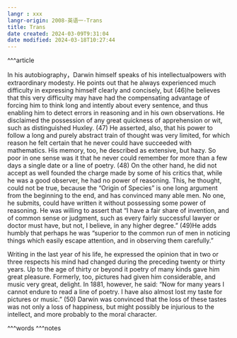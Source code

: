 ```yaml
---
langr : xxx
langr-origin: 2008-英语一-Trans
title: Trans
date created: 2024-03-09T9:31:04
date modified: 2024-03-18T10:27:44
---
```


^^^article

In his autobiography，Darwin himself speaks of his intellectualpowers with extraordinary modesty. He points out that he always experienced much difficulty in expressing himself clearly and concisely, but (46)he believes that this very difficulty may have had the compensating advantage of forcing him to think long and intently about every sentence, and thus enabling him to detect errors in reasoning and in his own observations. He disclaimed the possession of any great quickness of apprehension or wit, such as distinguished Huxley. (47) He asserted, also, that his power to follow a long and purely abstract train of thought was very limited, for which reason he felt certain that he never could have succeeded with mathematics. His memory, too, he described as extensive, but hazy. So poor in one sense was it that he never could remember for more than a few days a single date or a line of poetry. (48) On the other hand, he did not accept as well founded the charge made by some of his critics that, while he was a good observer, he had no power of reasoning. This, he thought, could not be true, because the “Origin of Species” is one long argument from the beginning to the end, and has convinced many able men. No one, he submits, could have written it without possessing some power of reasoning. He was willing to assert that “I have a fair share of invention, and of common sense or judgment, such as every fairly successful lawyer or doctor must have, but not, I believe, in any higher degree.” (49)He adds humbly that perhaps he was “superior to the common run of men in noticing things which easily escape attention, and in observing them carefully.”

Writing in the last year of his life, he expressed the opinion that in two or three respects his mind had changed during the preceding twenty or thirty years. Up to the age of thirty or beyond it poetry of many kinds gave him great pleasure. Formerly, too, pictures had given him considerable, and music very great, delight. In 1881, however, he said: “Now for many years I cannot endure to read a line of poetry. I have also almost lost my taste for pictures or music.” (50) Darwin was convinced that the loss of these tastes was not only a loss of happiness, but might possibly be injurious to the intellect, and more probably to the moral character.




^^^words
^^^notes
